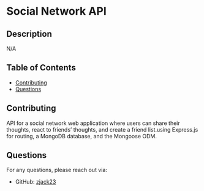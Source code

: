 # Social Network API

## Description

N/A

## Table of Contents

- [Contributing](#contributing)
- [Questions](#questions)

## Contributing

API for a social network web application where users can share their thoughts, react to friends’ thoughts, and create a friend list.using Express.js for routing, a MongoDB database, and the Mongoose ODM.

## Questions

For any questions, please reach out via:

- GitHub: [zjack23](https://github.com/zjack23)
